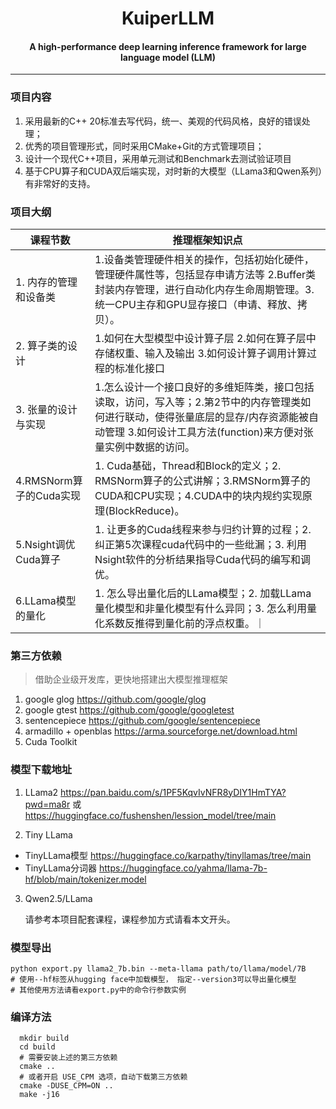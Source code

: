 <div align="center">
  
KuiperLLM
===========================
<h4>A high-performance deep learning inference framework for large language model (LLM)</h4>

---
<div align="left">

### 项目内容
1. 采用最新的C++ 20标准去写代码，统一、美观的代码风格，良好的错误处理；
2. 优秀的项目管理形式，同时采用CMake+Git的方式管理项目；
3. 设计一个现代C++项目，采用单元测试和Benchmark去测试验证项目
4. 基于CPU算子和CUDA双后端实现，对时新的大模型（LLama3和Qwen系列）有非常好的支持。


### 项目大纲

| 课程节数                                              | 推理框架知识点  | 
| ----------------------------------------------------- |-----| 
| 1. 内存的管理和设备类                           | 1.设备类管理硬件相关的操作，包括初始化硬件，管理硬件属性等，包括显存申请方法等 2.Buffer类封装内存管理，进行自动化内存生命周期管理。3.统一CPU主存和GPU显存接口（申请、释放、拷贝）。 |
| 2. 算子类的设计                            | 1.如何在大型模型中设计算子层 2.如何在算子层中存储权重、输入及输出 3.如何设计算子调用计算过程的标准化接口 |
| 3. 张量的设计与实现                          | 1.怎么设计一个接口良好的多维矩阵类，接口包括读取，访问，写入等；2.第2节中的内存管理类如何进行联动，使得张量底层的显存/内存资源能被自动管理 3.如何设计工具方法(function)来方便对张量实例中数据的访问。 |
| 4.RMSNorm算子的Cuda实现          | 1. Cuda基础，Thread和Block的定义；2. RMSNorm算子的公式讲解；3.RMSNorm算子的CUDA和CPU实现；4.CUDA中的块内规约实现原理(BlockReduce)。 |
| 5.Nsight调优Cuda算子          | 1. 让更多的Cuda线程来参与归约计算的过程；2. 纠正第5次课程cuda代码中的一些纰漏；3. 利用Nsight软件的分析结果指导Cuda代码的编写和调优。 |
| 6.LLama模型的量化          | 1. 怎么导出量化后的LLama模型；2. 加载LLama量化模型和非量化模型有什么异同；3. 怎么利用量化系数反推得到量化前的浮点权重。｜

### 第三方依赖
> 借助企业级开发库，更快地搭建出大模型推理框架
1. google glog https://github.com/google/glog
2. google gtest https://github.com/google/googletest
3. sentencepiece https://github.com/google/sentencepiece
4. armadillo + openblas https://arma.sourceforge.net/download.html
5. Cuda Toolkit


### 模型下载地址
1. LLama2 https://pan.baidu.com/s/1PF5KqvIvNFR8yDIY1HmTYA?pwd=ma8r 或 https://huggingface.co/fushenshen/lession_model/tree/main

2. Tiny LLama 
- TinyLLama模型 https://huggingface.co/karpathy/tinyllamas/tree/main
- TinyLLama分词器 https://huggingface.co/yahma/llama-7b-hf/blob/main/tokenizer.model

3. Qwen2.5/LLama
   
   请参考本项目配套课程，课程参加方式请看本文开头。


### 模型导出
```shell
python export.py llama2_7b.bin --meta-llama path/to/llama/model/7B
# 使用--hf标签从hugging face中加载模型， 指定--version3可以导出量化模型
# 其他使用方法请看export.py中的命令行参数实例
```


### 编译方法
```shell
  mkdir build 
  cd build
  # 需要安装上述的第三方依赖
  cmake ..
  # 或者开启 USE_CPM 选项，自动下载第三方依赖
  cmake -DUSE_CPM=ON ..
  make -j16
```
